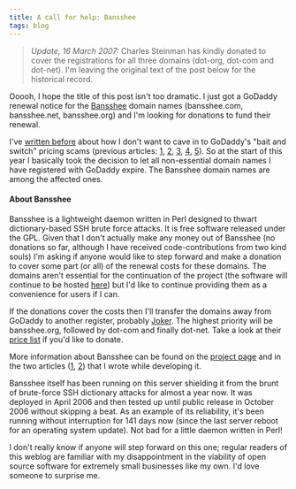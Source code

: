 ```yaml
---
title: A call for help: Bansshee
tags: blog
---
```


> _Update, 16 March 2007:_ Charles Steinman has kindly donated to cover the registrations for all three domains (dot-org, dot-com and dot-net). I'm leaving the original text of the post below for the historical record.

Ooooh, I hope the title of this post isn't too dramatic. I just got a GoDaddy renewal notice for the [Bansshee](http://wincent.com/a/products/bansshee/) domain names (bansshee.com, bansshee.net, bansshee.org) and I'm looking for donations to fund their renewal.

I've [written before](http://wincent.com/a/about/wincent/weblog/archives/2007/01/wincent_vs_goda.php) about how I don't want to cave in to GoDaddy's "bait and switch" pricing scams (previous articles: [1](http://wincent.com/a/about/wincent/weblog/archives/2005/05/godaddy_vs_netw.php), [2](http://wincent.com/a/about/wincent/weblog/archives/2006/05/godaddys_renewa.php), [3](http://wincent.com/a/about/wincent/weblog/archives/2006/07/godaddy_scam.php), [4](http://wincent.com/a/about/wincent/weblog/archives/2006/08/darn_godaddy.php), [5](http://wincent.com/a/about/wincent/weblog/archives/2006/11/fighting_godadd.php)). So at the start of this year I basically took the decision to let all non-essential domain names I have registered with GoDaddy expire. The Bansshee domain names are among the affected ones.

#### About Bansshee

Bansshee is a lightweight daemon written in Perl designed to thwart dictionary-based SSH brute force attacks. It is free software released under the GPL. Given that I don't actually make any money out of Bansshee (no donations so far, although I have received code-contributions from two kind souls) I'm asking if anyone would like to step forward and make a donation to cover some part (or all) of the renewal costs for these domains. The domains aren't essential for the continuation of the project (the software will continue to be hosted [here](http://wincent.com/a/products/bansshee/)) but I'd like to continue providing them as a convenience for users if I can.

If the donations cover the costs then I'll transfer the domains away from GoDaddy to another register, probably [Joker](http://joker.com/). The highest priority will be bansshee.org, followed by dot-com and finally dot-net. Take a look at their [price list](https://joker.com/index.joker?mode=page&page=pricing) if you'd like to donate.

More information about Bansshee can be found on the [project page](http://wincent.com/a/products/bansshee/) and in the two articles ([1](http://wincent.com/a/about/wincent/weblog/archives/2006/04/bansshee_my_ans.php), [2](http://wincent.com/a/about/wincent/weblog/archives/2006/04/bansshee_update.php)) that I wrote while developing it.

Bansshee itself has been running on this server shielding it from the brunt of brute-force SSH dictionary attacks for almost a year now. It was deployed in April 2006 and then tested up until public release in October 2006 without skipping a beat. As an example of its reliability, it's been running without interruption for 141 days now (since the last server reboot for an operating system update). Not bad for a little daemon written in Perl!

I don't really know if anyone will step forward on this one; regular readers of this weblog are familiar with my disappointment in the viability of open source software for extremely small businesses like my own. I'd love someone to surprise me.

